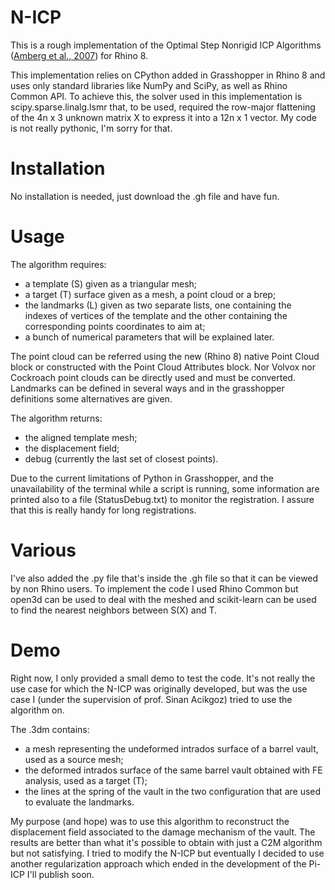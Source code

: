 # N-ICP

This is a rough implementation of the Optimal Step Nonrigid ICP Algorithms  ([Amberg et al., 2007](https://doi.org/10.1109/CVPR.2007.383165)) for Rhino 8.

This implementation relies on CPython added in Grasshopper in Rhino 8 and uses only standard libraries like NumPy and SciPy, as well as Rhino Common API. To achieve this, the solver used in this implementation is scipy.sparse.linalg.lsmr that, to be used, required the row-major flattening of the 4n x 3 unknown matrix X to express it into a 12n x 1 vector. 
My code is not really pythonic, I'm sorry for that.

# Installation
No installation is needed, just download the .gh file and have fun.

# Usage
The algorithm requires:
- a template (S) given as a triangular mesh;
- a target (T) surface given as a mesh, a point cloud or a brep;
- the landmarks (L) given as two separate lists, one containing the indexes of vertices of the template and the other containing the corresponding points coordinates to aim at;
- a bunch of numerical parameters that will be explained later.

The point cloud can be referred using the new (Rhino 8) native Point Cloud block or constructed with the Point Cloud Attributes block. Nor Volvox nor Cockroach point clouds can be directly used and must be converted. 
Landmarks can be defined in several ways and in the grasshopper definitions some alternatives are given.

The algorithm returns:
- the aligned template mesh;
- the displacement field;
- debug (currently the last set of closest points).

Due to the current limitations of Python in Grasshopper, and the unavailability of the terminal while a script is running, some information are printed also to a file (StatusDebug.txt) to monitor the registration. I assure that this is really handy for long registrations.

# Various
I've also added the .py file that's inside the .gh file so that it can be viewed by non Rhino users. To implement the code I used Rhino Common but open3d can be used to deal with the meshed and scikit-learn can be used to find the nearest neighbors
between S(X) and T.

# Demo
Right now, I only provided a small demo to test the code. It's not really the use case for which the N-ICP was originally developed, but was the use case I (under the supervision of prof. Sinan Acikgoz) tried to use the algorithm on. 

The .3dm contains:
- a mesh representing the undeformed intrados surface of a barrel vault, used as a source mesh;
- the deformed intrados surface of the same barrel vault obtained with FE analysis, used as a target (T);
- the lines at the spring of the vault in the two configuration that are used to evaluate the landmarks.

My purpose (and hope) was to use this algorithm to reconstruct the displacement field associated to the damage mechanism of the vault. The results are better than what it's possible to obtain with just a C2M algorithm but not satisfying. I tried to modify the N-ICP but eventually I decided to use another regularization approach which ended in the development of the Pi-ICP I'll publish soon.
